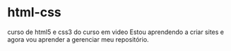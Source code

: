 # html-css
 curso de html5 e css3 do curso em video
 Estou aprendendo a criar sites e agora vou aprender a gerenciar meu repositório.
 
